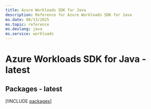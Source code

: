 ```yaml
---
title: Azure Workloads SDK for Java
description: Reference for Azure Workloads SDK for Java
ms.date: 08/13/2025
ms.topic: reference
ms.devlang: java
ms.service: workloads
---
```

# Azure Workloads SDK for Java - latest
## Packages - latest
[!INCLUDE [packages](workloads-index.md)]